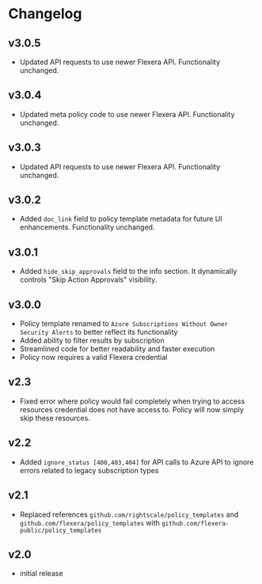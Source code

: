 # Changelog

## v3.0.5

- Updated API requests to use newer Flexera API. Functionality unchanged.

## v3.0.4

- Updated meta policy code to use newer Flexera API. Functionality unchanged.

## v3.0.3

- Updated API requests to use newer Flexera API. Functionality unchanged.

## v3.0.2

- Added `doc_link` field to policy template metadata for future UI enhancements. Functionality unchanged.

## v3.0.1

- Added `hide_skip_approvals` field to the info section. It dynamically controls "Skip Action Approvals" visibility.

## v3.0.0

- Policy template renamed to `Azure Subscriptions Without Owner Security Alerts` to better reflect its functionality
- Added ability to filter results by subscription
- Streamlined code for better readability and faster execution
- Policy now requires a valid Flexera credential

## v2.3

- Fixed error where policy would fail completely when trying to access resources credential does not have access to. Policy will now simply skip these resources.

## v2.2

- Added `ignore_status [400,403,404]` for API calls to Azure API to ignore errors related to legacy subscription types

## v2.1

- Replaced references `github.com/rightscale/policy_templates` and `github.com/flexera/policy_templates` with `github.com/flexera-public/policy_templates`

## v2.0

- initial release
